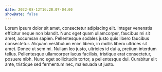 ```yaml
---
date: 2022-08-12T16:20:07-04:00
showDate: false
---
```


Lorem ipsum dolor sit amet, consectetur adipiscing elit. Integer venenatis efficitur neque non blandit. Nunc eget quam ullamcorper, faucibus mi sit amet, accumsan sapien. Pellentesque sodales justo quis libero faucibus consectetur. Aliquam vestibulum enim libero, in mollis libero ultrices sit amet. Donec ut sem mi. Nullam leo justo, ultricies id dui a, pretium interdum tellus. Pellentesque ullamcorper lacus facilisis, tristique erat consectetur, posuere nibh. Nunc eget sollicitudin tortor, a pellentesque dui. Curabitur elit ante, tristique sed fermentum nec, malesuada ut justo.
